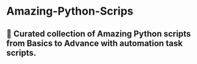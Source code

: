 # Amazing-Python-Scrips

## 🚀 Curated collection of Amazing Python scripts from Basics to Advance with automation task scripts.
